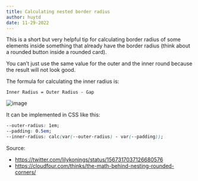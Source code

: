 ```yaml
---
title: Calculating nested border radius
author: huytd
date: 11-29-2022
---
```

This is a short but very helpful tip for calculating border radius of some elements inside something that already have the border radius (think about a rounded button inside a rounded card).

You can’t just use the same value for the outer and the inner round because the result will not look good.

The formula for calculating the inner radius is:

```
Inner Radius = Outer Radius - Gap
```

![image](https://user-images.githubusercontent.com/613943/204413553-4ad63bb2-50eb-4f17-a019-f2f0c2bf7812.png)


It can be implemented in CSS like this:

```css
--outer-radius: 1em;
--padding: 0.5em;
--inner-radius: calc(var(--outer-radius) - var(--padding));
```

Source: 

- https://twitter.com/lilykonings/status/1567317037126680576
- https://cloudfour.com/thinks/the-math-behind-nesting-rounded-corners/

